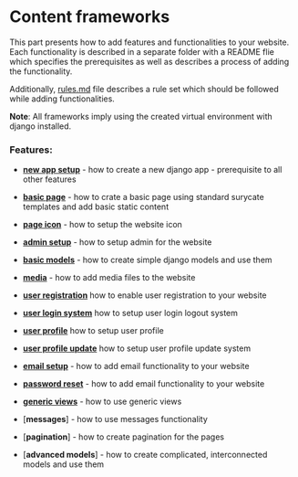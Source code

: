 # Content frameworks

This part presents how to add features and functionalities to your website. Each functionality is described in a separate folder with a README flie which specifies the prerequisites as well as describes a process of adding the functionality.

Additionally, [rules.md](/rules.md) file describes a rule set which should be followed while adding functionalities.

**Note**: All frameworks imply using the created virtual environment with django installed. 

### Features:

- [**new app setup**](new_app_setup/) - how to create a new django app - prerequisite to all other features

- [**basic page**](basic_page/) - how to crate a basic page using standard surycate templates and add basic static content

- [**page icon**](page_icon/) - how to setup the website icon

- [**admin setup**](admin_setup/) - how to setup admin for the website

- [**basic models**](basic_models/) - how to create simple django models and use them

- [**media**](media/) - how to add media files to the website

- [**user registration**](user_registration/) how to enable user registration to your website

- [**user login system**](user_login_system/) how to setup user login logout system

- [**user profile**](user_profile/) how to setup user profile

- [**user profile update**](user_profile_update/) how to setup user profile update system

- [**email setup**](email_setup/) - how to add email functionality to your website 

- [**password reset**](password_reset/) - how to add email functionality to your website 

- [**generic views**](generic_views/) - how to use generic views
  
- [**messages**] - how to use messages functionality
  
- [**pagination**] - how to create pagination for the pages

- [**advanced models**] - how to create complicated, interconnected models and use them